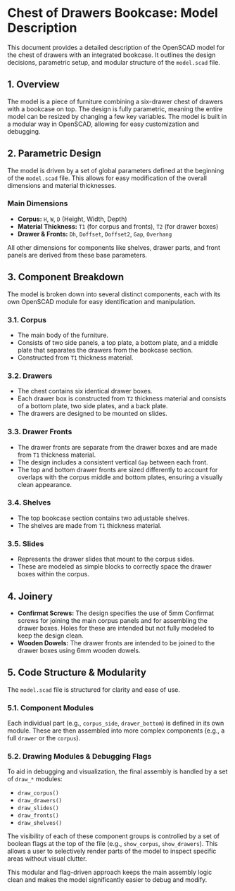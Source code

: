 # Chest of Drawers Bookcase: Model Description

This document provides a detailed description of the OpenSCAD model for the chest of drawers with an integrated bookcase. It outlines the design decisions, parametric setup, and modular structure of the `model.scad` file.

## 1. Overview

The model is a piece of furniture combining a six-drawer chest of drawers with a bookcase on top. The design is fully parametric, meaning the entire model can be resized by changing a few key variables. The model is built in a modular way in OpenSCAD, allowing for easy customization and debugging.

## 2. Parametric Design

The model is driven by a set of global parameters defined at the beginning of the `model.scad` file. This allows for easy modification of the overall dimensions and material thicknesses.

### Main Dimensions

-   **Corpus:** `H`, `W`, `D` (Height, Width, Depth)
-   **Material Thickness:** `T1` (for corpus and fronts), `T2` (for drawer boxes)
-   **Drawer & Fronts:** `Dh`, `Doffset`, `Doffset2`, `Gap`, `Overhang`

All other dimensions for components like shelves, drawer parts, and front panels are derived from these base parameters.

## 3. Component Breakdown

The model is broken down into several distinct components, each with its own OpenSCAD module for easy identification and manipulation.

### 3.1. Corpus

-   The main body of the furniture.
-   Consists of two side panels, a top plate, a bottom plate, and a middle plate that separates the drawers from the bookcase section.
-   Constructed from `T1` thickness material.

### 3.2. Drawers

-   The chest contains six identical drawer boxes.
-   Each drawer box is constructed from `T2` thickness material and consists of a bottom plate, two side plates, and a back plate.
-   The drawers are designed to be mounted on slides.

### 3.3. Drawer Fronts

-   The drawer fronts are separate from the drawer boxes and are made from `T1` thickness material.
-   The design includes a consistent vertical `Gap` between each front.
-   The top and bottom drawer fronts are sized differently to account for overlaps with the corpus middle and bottom plates, ensuring a visually clean appearance.

### 3.4. Shelves

-   The top bookcase section contains two adjustable shelves.
-   The shelves are made from `T1` thickness material.

### 3.5. Slides

-   Represents the drawer slides that mount to the corpus sides.
-   These are modeled as simple blocks to correctly space the drawer boxes within the corpus.

## 4. Joinery

-   **Confirmat Screws:** The design specifies the use of 5mm Confirmat screws for joining the main corpus panels and for assembling the drawer boxes. Holes for these are intended but not fully modeled to keep the design clean.
-   **Wooden Dowels:** The drawer fronts are intended to be joined to the drawer boxes using 6mm wooden dowels.

## 5. Code Structure & Modularity

The `model.scad` file is structured for clarity and ease of use.

### 5.1. Component Modules

Each individual part (e.g., `corpus_side`, `drawer_bottom`) is defined in its own module. These are then assembled into more complex components (e.g., a full `drawer` or the `corpus`).

### 5.2. Drawing Modules & Debugging Flags

To aid in debugging and visualization, the final assembly is handled by a set of `draw_*` modules:

-   `draw_corpus()`
-   `draw_drawers()`
-   `draw_slides()`
-   `draw_fronts()`
-   `draw_shelves()`

The visibility of each of these component groups is controlled by a set of boolean flags at the top of the file (e.g., `show_corpus`, `show_drawers`). This allows a user to selectively render parts of the model to inspect specific areas without visual clutter.

This modular and flag-driven approach keeps the main assembly logic clean and makes the model significantly easier to debug and modify.
